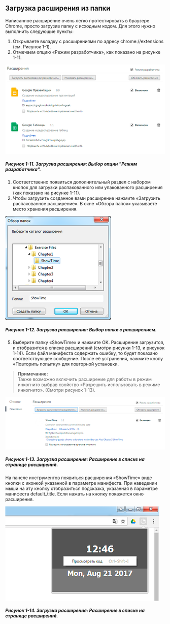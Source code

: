 ## Загрузка расширения из папки

Написанное расширение очень легко протестировать в браузере Chrome, просто загрузив папку с исходным кодом. Для этого нужно выполнить следующие пункты:

1. Открываете вкладку с расширениями по адресу chrome://extensions \(см. Рисунок 1-1\).
2. Отмечаем опцию «Режим разработчика», как показано на рисунке 1-11.

![Рисунок 1-11. Загрузка расширения: Выбор опции &quot;Режим разработчика&quot;](/assets/figure-1-11.png)

##### Рисунок 1-11. _Загрузка расширения: Выбор опции "Режим разработчика"._

1. Соответственно появиться дополнительный раздел с набором кнопок для загрузки распакованного или упакованного расширения \(как показано на рисунке 1-11\).
2. Чтобы загрузить созданное вами расширение нажмите «Загрузить распакованное расширение». В окне «Обзора папок» указываете место хранения расширения.

![Рисунок 1-12. Загрузка расширения: Выбор папки с расширением](/assets/figure-1-12.png)

##### Рисунок 1-12. _Загрузка расширения: Выбор папки с расширением._

5. Выберите папку «ShowTime» и нажмите OK. Расширение загрузится, и отобразится в списке расширений (смотри рисунки 1-13, и рисунок 1-14). Если файл манифеста содержать ошибку, то будет показано соответствующее сообщение. После её устранения, нажмите кнопу «Повторить попытку» для повторной установки.

> **Примечание:**  
> Также возможно включить расширение для работы в режим инкогнито выбрав свойство «Разрешить использовать в режиме инкогнито». (Смотри рисунок 1-13).

![Рисунок 1-13. Загрузка расширения: Расширение в списке на странице расширений](/assets/figure-1-13.png)

##### Рисунок 1-13. _Загрузка расширения: Расширение в списке на странице расширений._

На панеле инструментов появиться расширения «ShowTime» виде кнопки с иконкой указанной в параметре манифеста. При наведении мыши на эту кнопку отобразиться подсказка, указанная в параметре манифеста default_title. Если нажать на кнопку покажется окно расширения.

![Рисунок 1-14. Загрузка расширения: Расширение в списке на странице расширений](/assets/figure-1-14.png)

##### Рисунок 1-14. _Загрузка расширения: Расширение в списке на странице расширений._



